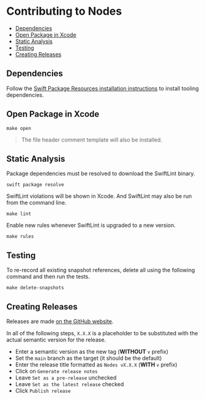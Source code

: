 # Contributing to Nodes

- [Dependencies](#dependencies)
- [Open Package in Xcode](#open-package-in-xcode)
- [Static Analysis](#static-analysis)
- [Testing](#testing)
- [Creating Releases](#creating-releases)

## Dependencies

Follow the [Swift Package Resources installation instructions](https://github.com/TinderApp/Swift-Package-Resources) to install tooling dependencies.

## Open Package in Xcode

```
make open
```

> The file header comment template will also be installed.

## Static Analysis

Package dependencies must be resolved to download the SwiftLint binary.

```
swift package resolve
```

SwiftLint violations will be shown in Xcode. And SwiftLint may also be run from the command line.

```
make lint
```

Enable new rules whenever SwiftLint is upgraded to a new version.

```
make rules
```

## Testing

To re-record all existing snapshot references, delete all using the following command and then run the tests.

```
make delete-snapshots
```

## Creating Releases

Releases are made [on the GitHub website](https://github.com/TinderApp/Nodes/releases/new).

In all of the following steps, `X.X.X` is a placeholder to be substituted with the actual semantic version for the release.

- Enter a semantic version as the new tag (__WITHOUT__ `v` prefix)
- Set the `main` branch as the target (it should be the default)
- Enter the release title formatted as `Nodes vX.X.X` (__WITH__ `v` prefix)
- Click on `Generate release notes`
- Leave `Set as a pre-release` unchecked
- Leave `Set as the latest release` checked
- Click `Publish release`
